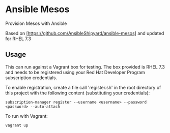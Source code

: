 # Ansible Mesos
Provision Mesos with Ansible

Based on [https://github.com/AnsibleShipyard/ansible-mesos] and updated for RHEL 7.3

## Usage
This can run against a Vagrant box for testing.  The box provided is RHEL 7.3 and needs to be registered using your Red Hat Developer Program subscription credentials.

To enable registration, create a file call 'register.sh' in the root directory of this project with the following content (substituting your credentials):

    subscription-manager register --username <username> --password <password> --auto-attach

To run with Vagrant:

    vagrant up
    